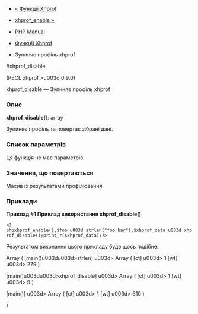 - [« Функції Xhprof](ref.xhprof.md)
- [xhprof_enable »](function.xhprof-enable.md)

- [PHP Manual](index.md)
- [Функції Xhprof](ref.xhprof.md)
- Зупиняє профіль xhprof

#xhprof_disable

(PECL xhprof \>u003d 0.9.0)

xhprof_disable — Зупиняє профіль xhprof

### Опис

**xhprof_disable**(): array

Зупиняє профіль та повертає зібрані дані.

### Список параметрів

Ця функція не має параметрів.

### Значення, що повертаються

Масив із результатами профілювання.

### Приклади

**Приклад #1 Приклад використання **xhprof_disable()****

` <?phpxhprof_enable();$foo u003d strlen("foo bar");$xhprof_data u003d xhprof_disable();print_r($xhprof_data);?> `

Результатом виконання цього прикладу буде щось подібне:

Array
(
[main()u003du003d>strlen] u003d> Array
(
[ct] u003d> 1
[wt] u003d> 279
)

[main()u003du003d>xhprof_disable] u003d> Array
(
[ct] u003d> 1
[wt] u003d> 9
)

[main()] u003d> Array
(
[ct] u003d> 1
[wt] u003d> 610
)

)
